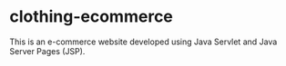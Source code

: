 # clothing-ecommerce
This is an e-commerce website developed using Java Servlet and Java Server Pages (JSP).
